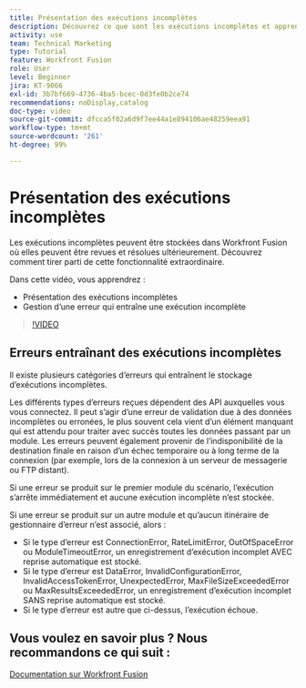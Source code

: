 ```yaml
---
title: Présentation des exécutions incomplètes
description: Découvrez ce que sont les exécutions incomplètes et apprenez à gérer une erreur qui entraîne une exécution incomplète dans  [!DNL Adobe Workfront Fusion].
activity: use
team: Technical Marketing
type: Tutorial
feature: Workfront Fusion
role: User
level: Beginner
jira: KT-9066
exl-id: 3b7bf669-4736-4ba5-bcec-0d3fe0b2ce74
recommendations: noDisplay,catalog
doc-type: video
source-git-commit: dfcca5f02a6d9f7ee44a1e894106ae48259eea91
workflow-type: tm+mt
source-wordcount: '261'
ht-degree: 99%

---
```


# Présentation des exécutions incomplètes

Les exécutions incomplètes peuvent être stockées dans Workfront Fusion où elles peuvent être revues et résolues ultérieurement. Découvrez comment tirer parti de cette fonctionnalité extraordinaire.

Dans cette vidéo, vous apprendrez :

* Présentation des exécutions incomplètes
* Gestion d’une erreur qui entraîne une exécution incomplète

>[!VIDEO](https://video.tv.adobe.com/v/3418149/?quality=12&learn=on&enablevpops&captions=fre_fr)

## Erreurs entraînant des exécutions incomplètes

Il existe plusieurs catégories d’erreurs qui entraînent le stockage d’exécutions incomplètes.

Les différents types d’erreurs reçues dépendent des API auxquelles vous vous connectez. Il peut s’agir d’une erreur de validation due à des données incomplètes ou erronées, le plus souvent cela vient d’un élément manquant qui est attendu pour traiter avec succès toutes les données passant par un module. Les erreurs peuvent également provenir de l’indisponibilité de la destination finale en raison d’un échec temporaire ou à long terme de la connexion (par exemple, lors de la connexion à un serveur de messagerie ou FTP distant).

Si une erreur se produit sur le premier module du scénario, l’exécution s’arrête immédiatement et aucune exécution incomplète n’est stockée.

Si une erreur se produit sur un autre module et qu’aucun itinéraire de gestionnaire d’erreur n’est associé, alors :

* Si le type d’erreur est ConnectionError, RateLimitError, OutOfSpaceError ou ModuleTimeoutError, un enregistrement d’exécution incomplet AVEC reprise automatique est stocké.
* Si le type d’erreur est DataError, InvalidConfigurationError, InvalidAccessTokenError, UnexpectedError, MaxFileSizeExceededError ou MaxResultsExceededError, un enregistrement d’exécution incomplet SANS reprise automatique est stocké.
* Si le type d’erreur est autre que ci-dessus, l’exécution échoue.

## Vous voulez en savoir plus ? Nous recommandons ce qui suit :

[Documentation sur Workfront Fusion](https://experienceleague.adobe.com/fr/docs/workfront-fusion/using/get-started-with-fusion/understand-workfront-fusion/workfront-fusion-overview)
